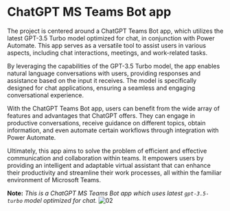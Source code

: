 # ChatGPT MS Teams Bot app
The project is centered around a ChatGPT Teams Bot app, which utilizes the latest GPT-3.5 Turbo model optimized for chat, in conjunction with Power Automate. This app serves as a versatile tool to assist users in various aspects, including chat interactions, meetings, and work-related tasks.

By leveraging the capabilities of the GPT-3.5 Turbo model, the app enables natural language conversations with users, providing responses and assistance based on the input it receives. The model is specifically designed for chat applications, ensuring a seamless and engaging conversational experience.

With the ChatGPT Teams Bot app, users can benefit from the wide array of features and advantages that ChatGPT offers. They can engage in productive conversations, receive guidance on different topics, obtain information, and even automate certain workflows through integration with Power Automate.

Ultimately, this app aims to solve the problem of efficient and effective communication and collaboration within teams. It empowers users by providing an intelligent and adaptable virtual assistant that can enhance their productivity and streamline their work processes, all within the familiar environment of Microsoft Teams.

**Note:** *This is a ChatGPT MS Teams Bot app which uses latest `gpt-3.5-turbo` model optimized for chat.*
![02](https://github.com/samipak458/ChatGPT-MS-Teams-Bot/assets/52650290/ce401666-2255-40a5-ae48-ac718e8858d5)

